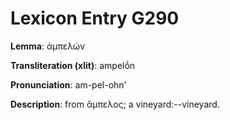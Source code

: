 # Lexicon Entry G290

**Lemma**: ἀμπελών

**Transliteration (xlit)**: ampelṓn

**Pronunciation**: am-pel-ohn'

**Description**:
from ἄμπελος; a vineyard:--vineyard.
